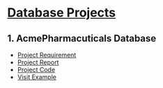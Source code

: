 # [Database Projects](www.ersolvecome)
## 1. AcmePharmacuticals Database
  - [Project Requirement](https://drive.google.com/file/d/15eWf00Xi_q_VvDQn7jTrHfHOz-1Kzkf_/view?usp=sharing)
  - [Project Report](https://drive.google.com/file/d/1wDZsYzRwPLR0DlHVdbuBOfFs6Fe-VNav/view?usp=sharing)
  - [Project Code](https://github.com/ravindrakumaryadav/database-projects/tree/AcmePharmacuticals_DB)
  - <a href="https://www.example.com" target="_blank">Visit Example</a>
